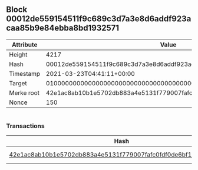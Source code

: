 ## Block 00012de559154511f9c689c3d7a3e8d6addf923acaa85b9e84ebba8bd1932571

Attribute | Value
--- | ---
Height | 4217
Hash | 00012de559154511f9c689c3d7a3e8d6addf923acaa85b9e84ebba8bd1932571
Timestamp | 2021-03-23T04:41:11+00:00
Target | 0100000000000000000000000000000000000000000000000000000000000000
Merke root | 42e1ac8ab10b1e5702db883a4e5131f779007fafc0fdf0de6bf1ec973c27cf99
Nonce | 150

```

```

### Transactions

Hash | Amount
--- | ---
[42e1ac8ab10b1e5702db883a4e5131f779007fafc0fdf0de6bf1ec973c27cf99](42e1ac8ab10b1e5702db883a4e5131f779007fafc0fdf0de6bf1ec973c27cf99.md) | 10.00000000 SKEPTI 
